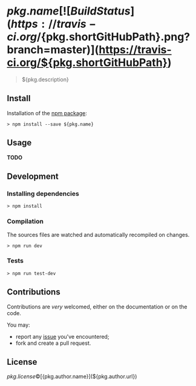 # ${pkg.name} [![Build Status](https://travis-ci.org/${pkg.shortGitHubPath}.png?branch=master)](https://travis-ci.org/${pkg.shortGitHubPath})

> ${pkg.description}

## Install

Installation of the [npm package](https://npmjs.org/package/${pkg.name}):

```
> npm install --save ${pkg.name}
```

## Usage

**TODO**

## Development

### Installing dependencies

```
> npm install
```

### Compilation

The sources files are watched and automatically recompiled on changes.

```
> npm run dev
```

### Tests

```
> npm run test-dev
```

## Contributions

Contributions are *very* welcomed, either on the documentation or on
the code.

You may:

- report any [issue](https://github.com/julien-f/js-make-error/issues)
  you've encountered;
- fork and create a pull request.

## License

${pkg.license} © [${pkg.author.name}](${pkg.author.url})
